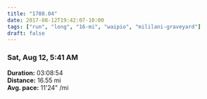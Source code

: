 ```yaml
---
title: "1708.04"
date: 2017-08-12T19:42:07-10:00
tags: ["run", "long", "16-mi", "waipio", "mililani-graveyard"]
draft: false
---
```


### Sat, Aug 12, 5:41 AM

**Duration:** 03:08:54  
**Distance:** 16.55 mi  
**Avg. pace:** 11'24" /mi